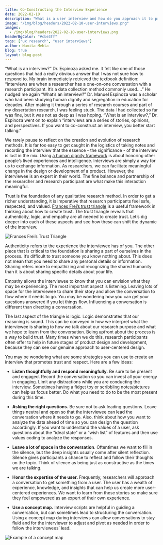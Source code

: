 ```yaml
---
title: Co-Constructing the Interview Experience
date: 2022-02-10
description: "What is a user interview and how do you approach it to promote trust and respect."
image: "/img/blog/headers/2022-02-10-user-interviews.png"
images:
  - /img/blog/headers/2022-02-10-user-interviews.png
headerBgColor: "#cbe3ff"
tags: ["ux research", "user interviews"]
author: Namita Mehta
blog: true
layout: blog-post
---
```


<style>
summary.user-select-none,
.on-this-page {
  display: none;
}
</style>

“What is an interview?” Dr. Espinoza asked me. It felt like one of those questions that had a really obvious answer that I was not sure how to respond to. My brain immediately retrieved the textbook definition: “interviews are when a researcher has a one-on-one conversation with a research participant. It’s a data collection method commonly used….” He nudged me again “What’s an interview?” Dr. Manuel Espinoza was a scholar who had been studying human dignity and segregation in education for decades. After making it through a series of research courses and part of my dissertation research, I was feeling stuck. The data I had collected so far was fine, but it was not as deep as I was hoping. “What is an interview?,” Dr. Espinoza went on to explain “interviews are a series of stories, opinions, and perspectives. If you want to co-construct an interview, you better start talking.”

We rarely pause to reflect on the creation and evolution of research methods. It is far too easy to get caught in the logistics of taking notes and recording the interview that the essence - the significance - of the interview is lost in the mix. Using [a human dignity framework](https://www.podomatic.com/podcasts/aeraqrsig/episodes/2019-06-12T09_28_47-07_00) is about honoring other people’s lived experiences and intelligence. Interviews are simply a way for us to exchange information. As researchers, we can facilitate meaningful change in the design or development of a product. However, the interviewee is an expert in their world. The fine balance and partnership of the researcher and research participant are what make this interaction meaningful.

Trust is the foundation of any qualitative research method. In order to get a richer understanding, it is imperative that research participants feel safe, respected, and valued. [Frances Frei’s trust triangle](https://www.ted.com/talks/frances_frei_how_to_build_and_rebuild_trust?language=en) is a useful framework in thinking about how to create trust. The trust triangle reveals that authenticity, logic, and empathy are all needed to create trust. Let’s dig deeper into each of these aspects and see how these can shift the dynamic of the interview.

![Frances Frei’s Trust Triangle](/img/trust-triangle.png)

Authenticity refers to the experience the interviewee has of you. The other piece that is critical to the foundation is sharing a part of ourselves in the process. It’s difficult to trust someone you know nothing about. This does not mean that you need to share any personal details or information. Sharing refers more to empathizing and recognizing the shared humanity than it is about sharing specific details about your life.

Empathy allows the interviewee to know that you can envision what they may be experiencing. The most important aspect is listening. Leaving lots of space for the interviewee to share their story and allow the conversation to flow where it needs to go. You may be wondering how you can get your questions answered if you let things flow. Influencing a conversation is different than directing a conversation.

The last aspect of the triangle is logic. Logic demonstrates that our reasoning is sound. This can be conveyed in how we interpret what the interviewee is sharing to how we talk about our research purpose and what we hope to learn from the conversation. Being upfront about the process is a way to build trust. Many times when we do this, research participants often offer to help in future stages of product design and development, because they can see our genuine approach to user-centered design.

You may be wondering what are some strategies you can use to create an interview that promotes trust and respect. Here are a few ideas:

- **Listen thoughtfully and respond meaningfully.** Be sure to be present and engaged. Record the conversation so you can invest all your energy in engaging. Limit any distractions while you are conducting the interview. Sometimes having a fidget toy or scribbling notes/pictures can help us focus better. Do what you need to do to be the most present during this time.

- **Asking the right questions.** Be sure not to ask leading questions. Leave things neutral and open so that the interviewee can lead the conversation where it needs to go. Also, think about how you want to analyze the data ahead of time so you can design the question accordingly. If you want to understand the values of a user, ask questions about the “ideal state” or a “wish list” of features and then use values coding to analyze the responses.

- **Leave a lot of space in the conversation.**  Oftentimes we want to fill in the silence, but the deep insights usually come after silent reflection.  Silence gives participants a chance to reflect and follow their thoughts on the topic. Think of silence as being just as constructive as the times we are talking.

- **Honor the expertise of the user.**  Frequently, researchers will approach a conversation to get something from a user.  The user has a wealth of experience, knowledge, and insights that can help us create more user-centered experiences.  We want to learn from these stories so make sure they feel empowered as an expert of their own experience.

- **Use a concept map.**  Interview scripts are helpful in guiding a conversation, but can sometimes lead to structuring the conversation.  Using a concept map during interviews can allow conversations to stay fluid and for the interviewer to adjust and pivot as needed in order to follow the interviewees’ lead.

![Example of a concept map](/img/concept-map.png)
